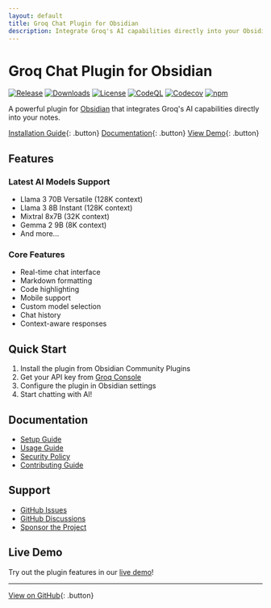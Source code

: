 ```yaml
---
layout: default
title: Groq Chat Plugin for Obsidian
description: Integrate Groq's AI capabilities directly into your Obsidian notes
---
```


# Groq Chat Plugin for Obsidian

[![Release](https://img.shields.io/github/v/release/semernyakov/groq-chat-plugin?style=flat-square)](https://github.com/semernyakov/groq-chat-plugin/releases/latest)
[![Downloads](https://img.shields.io/github/downloads/semernyakov/groq-chat-plugin/total?style=flat-square)](https://github.com/semernyakov/groq-chat-plugin/releases)
[![License](https://img.shields.io/github/license/semernyakov/groq-chat-plugin?style=flat-square)](https://github.com/semernyakov/groq-chat-plugin/blob/master/LICENSE)
[![CodeQL](https://img.shields.io/github/actions/workflow/status/semernyakov/groq-chat-plugin/ci.yml?branch=master&label=tests&style=flat-square)](https://github.com/semernyakov/groq-chat-plugin/actions)
[![Codecov](https://img.shields.io/codecov/c/github/semernyakov/groq-chat-plugin?style=flat-square)](https://codecov.io/gh/semernyakov/groq-chat-plugin)
[![npm](https://img.shields.io/npm/v/groq-chat-plugin?style=flat-square)](https://www.npmjs.com/package/groq-chat-plugin)

A powerful plugin for [Obsidian](https://obsidian.md) that integrates Groq's AI capabilities directly into your notes.

[Installation Guide](SETUP_AND_PUBLISH.md){: .button} [Documentation](PUBLISHING.md){: .button} [View Demo](demo/){: .button}

## Features

### Latest AI Models Support
- Llama 3 70B Versatile (128K context)
- Llama 3 8B Instant (128K context)
- Mixtral 8x7B (32K context)
- Gemma 2 9B (8K context)
- And more...

### Core Features
- Real-time chat interface
- Markdown formatting
- Code highlighting
- Mobile support
- Custom model selection
- Chat history
- Context-aware responses

## Quick Start

1. Install the plugin from Obsidian Community Plugins
2. Get your API key from [Groq Console](https://console.groq.com)
3. Configure the plugin in Obsidian settings
4. Start chatting with AI!

## Documentation

- [Setup Guide](SETUP_AND_PUBLISH.md)
- [Usage Guide](PUBLISHING.md)
- [Security Policy](https://github.com/semernyakov/groq-chat-plugin/blob/master/SECURITY.md)
- [Contributing Guide](https://github.com/semernyakov/groq-chat-plugin/blob/master/CONTRIBUTING.md)

## Support

- [GitHub Issues](https://github.com/semernyakov/groq-chat-plugin/issues)
- [GitHub Discussions](https://github.com/semernyakov/groq-chat-plugin/discussions)
- [Sponsor the Project](https://github.com/sponsors/semernyakov)

## Live Demo

Try out the plugin features in our [live demo](demo/)!

---

[View on GitHub](https://github.com/semernyakov/groq-chat-plugin){: .button} 
